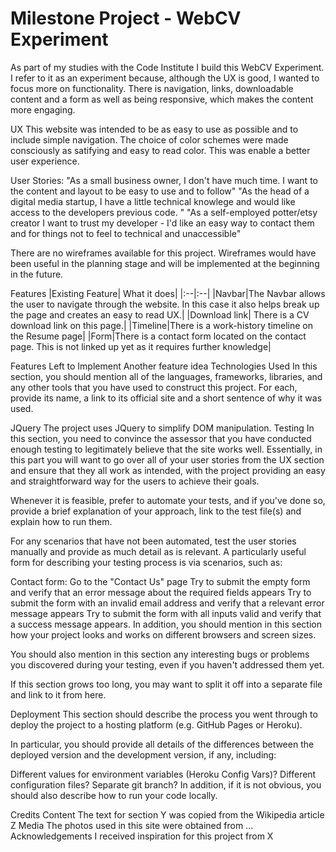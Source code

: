 # Milestone Project - WebCV Experiment

As part of my studies with the Code Institute I build this WebCV Experiment. 
I refer to it as an experiment because, although the UX is good, I wanted to focus more on functionality. 
There is navigation, links, downloadable content and a form as well as being responsive, which makes the content more engaging. 

UX
This website was intended to be as easy to use as possible and to include simple navigation. The choice of color schemes were made consciously as satifying and easy to read color. 
This was enable a better user experience. 

User Stories: 
"As a small business owner, I don't have much time. I want to the content and layout to be easy to use and to follow"
"As the head of a digital media startup, I have a little technical knowlege and would like access to the developers previous code. "
"As a self-employed potter/etsy creator I want to trust my developer - I'd like an easy way to contact them and for things not to feel to technical and unaccessible"

There are no wireframes available for this project. Wireframes would have been useful in the planning stage and will be implemented at the beginning in the future. 

Features
|Existing Feature| What it does|
|:--|:--|
|Navbar|The Navbar allows the user to navigate through the website. In this case it also helps break up the page and creates an easy to read UX.|
|Download link| There is a CV download link on this page.|
|Timeline|There is a work-history timeline on the Resume page|
|Form|There is a contact form located on the contact page. This is not linked up yet as it requires further knowledge|



Features Left to Implement
Another feature idea
Technologies Used
In this section, you should mention all of the languages, frameworks, libraries, and any other tools that you have used to construct this project. For each, provide its name, a link to its official site and a short sentence of why it was used.

JQuery
The project uses JQuery to simplify DOM manipulation.
Testing
In this section, you need to convince the assessor that you have conducted enough testing to legitimately believe that the site works well. Essentially, in this part you will want to go over all of your user stories from the UX section and ensure that they all work as intended, with the project providing an easy and straightforward way for the users to achieve their goals.

Whenever it is feasible, prefer to automate your tests, and if you've done so, provide a brief explanation of your approach, link to the test file(s) and explain how to run them.

For any scenarios that have not been automated, test the user stories manually and provide as much detail as is relevant. A particularly useful form for describing your testing process is via scenarios, such as:

Contact form:
Go to the "Contact Us" page
Try to submit the empty form and verify that an error message about the required fields appears
Try to submit the form with an invalid email address and verify that a relevant error message appears
Try to submit the form with all inputs valid and verify that a success message appears.
In addition, you should mention in this section how your project looks and works on different browsers and screen sizes.

You should also mention in this section any interesting bugs or problems you discovered during your testing, even if you haven't addressed them yet.

If this section grows too long, you may want to split it off into a separate file and link to it from here.

Deployment
This section should describe the process you went through to deploy the project to a hosting platform (e.g. GitHub Pages or Heroku).

In particular, you should provide all details of the differences between the deployed version and the development version, if any, including:

Different values for environment variables (Heroku Config Vars)?
Different configuration files?
Separate git branch?
In addition, if it is not obvious, you should also describe how to run your code locally.

Credits
Content
The text for section Y was copied from the Wikipedia article Z
Media
The photos used in this site were obtained from ...
Acknowledgements
I received inspiration for this project from X